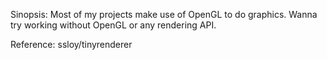 Sinopsis:
Most of my projects make use of OpenGL to do graphics. Wanna try working without OpenGL or any rendering API.

Reference:
ssloy/tinyrenderer
